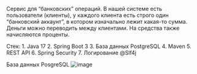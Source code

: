 Сервис для “банковских” операций. В нашей системе есть пользователи (клиенты), у каждого клиента есть строго один “банковский аккаунт”, в котором изначально лежит какая-то сумма. Деньги можно переводить между клиентами. На средства также начисляются проценты.

Стек:
    1.	Java 17
    2.	Spring Boot 3
    3.	База данных PostgreSQL
    4.	Maven
    5.	REST API
    6.  Spring Security
    7.  Логирование @Slf4j

База данных PosgreSQL
![image](https://github.com/RifatSuleymanov/BankApplication/assets/117975440/3f0c393a-d3ef-41c1-9d2d-5732ad9ba59a)



